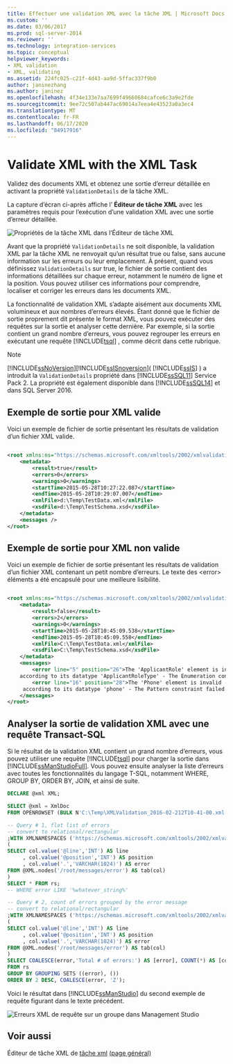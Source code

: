 ```yaml
---
title: Effectuer une validation XML avec la tâche XML | Microsoft Docs
ms.custom: ''
ms.date: 03/06/2017
ms.prod: sql-server-2014
ms.reviewer: ''
ms.technology: integration-services
ms.topic: conceptual
helpviewer_keywords:
- XML validation
- XML, validating
ms.assetid: 224fc025-c21f-4d43-aa9d-5ffac337f9b0
author: janinezhang
ms.author: janinez
ms.openlocfilehash: 4f34e133e7aa7699f49660684cafce6c3a9e2fde
ms.sourcegitcommit: 9ee72c507ab447ac69014a7eea4e43523a0a3ec4
ms.translationtype: MT
ms.contentlocale: fr-FR
ms.lasthandoff: 06/17/2020
ms.locfileid: "84917916"
---
```

# <a name="validate-xml-with-the-xml-task"></a>Validate XML with the XML Task
  Validez des documents XML et obtenez une sortie d’erreur détaillée en activant la propriété `ValidationDetails` de la tâche XML.

 La capture d’écran ci-après affiche l’ **Éditeur de tâche XML** avec les paramètres requis pour l’exécution d’une validation XML avec une sortie d’erreur détaillée.

 ![Propriétés de la tâche XML dans l’Éditeur de tâche XML](../media/xmltaskproperties.jpg "Propriétés de la tâche XML dans l’Éditeur de tâche XML")

 Avant que la propriété `ValidationDetails` ne soit disponible, la validation XML par la tâche XML ne renvoyait qu’un résultat true ou false, sans aucune information sur les erreurs ou leur emplacement. À présent, quand vous définissez `ValidationDetails` sur true, le fichier de sortie contient des informations détaillées sur chaque erreur, notamment le numéro de ligne et la position. Vous pouvez utiliser ces informations pour comprendre, localiser et corriger les erreurs dans les documents XML.

 La fonctionnalité de validation XML s’adapte aisément aux documents XML volumineux et aux nombres d’erreurs élevés. Étant donné que le fichier de sortie proprement dit présente le format XML, vous pouvez exécuter des requêtes sur la sortie et analyser cette dernière. Par exemple, si la sortie contient un grand nombre d’erreurs, vous pouvez regrouper les erreurs en exécutant une requête [!INCLUDE[tsql](../../../includes/tsql-md.md)] , comme décrit dans cette rubrique.

> [!NOTE]
>  [!INCLUDE[ssNoVersion](../../includes/ssnoversion-md.md)][!INCLUDE[ssISnoversion](../../includes/ssisnoversion-md.md)]( [!INCLUDE[ssIS](../../includes/ssis-md.md)] ) a introduit la `ValidationDetails` propriété dans [!INCLUDE[ssSQL11](../../includes/sssql11-md.md)] Service Pack 2. La propriété est également disponible dans [!INCLUDE[ssSQL14](../../includes/sssql14-md.md)] et dans SQL Server 2016.

## <a name="sample-output-for-xml-thats-valid"></a>Exemple de sortie pour XML valide
 Voici un exemple de fichier de sortie présentant les résultats de validation d’un fichier XML valide.

```xml

<root xmlns:ns="https://schemas.microsoft.com/xmltools/2002/xmlvalidation">
    <metadata>
        <result>true</result>
        <errors>0</errors>
        <warnings>0</warnings>
        <startTime>2015-05-28T10:27:22.087</startTime>
        <endTime>2015-05-28T10:29:07.007</endTime>
        <xmlFile>d:\Temp\TestData.xml</xmlFile>
        <xsdFile>d:\Temp\TestSchema.xsd</xsdFile>
    </metadata>
    <messages />
</root>
```

## <a name="sample-output-for-xml-thats-not-valid"></a>Exemple de sortie pour XML non valide
 Voici un exemple de fichier de sortie présentant les résultats de validation d’un fichier XML contenant un petit nombre d’erreurs. Le texte des \<error> éléments a été encapsulé pour une meilleure lisibilité.

```xml

<root xmlns:ns="https://schemas.microsoft.com/xmltools/2002/xmlvalidation">
    <metadata>
        <result>false</result>
        <errors>2</errors>
        <warnings>0</warnings>
        <startTime>2015-05-28T10:45:09.538</startTime>
        <endTime>2015-05-28T10:45:09.558</endTime>
        <xmlFile>C:\Temp\TestData.xml</xmlFile>
        <xsdFile>C:\Temp\TestSchema.xsd</xsdFile>
    </metadata>
    <messages>
        <error line="5" position="26">The 'ApplicantRole' element is invalid - The value 'wer3' is invalid
    according to its datatype 'ApplicantRoleType' - The Enumeration constraint failed.</error>
        <error line="16" position="28">The 'Phone' element is invalid - The value 'we3056666666' is invalid
     according to its datatype 'phone' - The Pattern constraint failed.</error>
    </messages>
</root>
```

## <a name="analyze-xml-validation-output-with-a-transact-sql-query"></a>Analyser la sortie de validation XML avec une requête Transact-SQL
 Si le résultat de la validation XML contient un grand nombre d’erreurs, vous pouvez utiliser une requête [!INCLUDE[tsql](../../../includes/tsql-md.md)] pour charger la sortie dans [!INCLUDE[ssManStudioFull](../../includes/ssmanstudiofull-md.md)]. Vous pouvez ensuite analyser la liste d’erreurs avec toutes les fonctionnalités du langage T-SQL, notamment WHERE, GROUP BY, ORDER BY, JOIN, et ainsi de suite.

```sql
DECLARE @xml XML;

SELECT @xml = XmlDoc   
FROM OPENROWSET (BULK N'C:\Temp\XMLValidation_2016-02-212T10-41-00.xml', SINGLE_BLOB) AS Tab(XmlDoc);

-- Query # 1, flat list of errors
-- convert to relational/rectangular
;WITH XMLNAMESPACES ('https://schemas.microsoft.com/xmltools/2002/xmlvalidation' AS ns), rs AS
(
SELECT col.value('@line','INT') AS line
     , col.value('@position','INT') AS position
     , col.value('.','VARCHAR(1024)') AS error
FROM @XML.nodes('/root/messages/error') AS tab(col)
)
SELECT * FROM rs;
-- WHERE error LIKE '%whatever_string%'

-- Query # 2, count of errors grouped by the error message
-- convert to relational/rectangular
;WITH XMLNAMESPACES ('https://schemas.microsoft.com/xmltools/2002/xmlvalidation' AS ns), rs AS
(
SELECT col.value('@line','INT') AS line
     , col.value('@position','INT') AS position
     , col.value('.','VARCHAR(1024)') AS error
FROM @XML.nodes('/root/messages/error') AS tab(col)
)
SELECT COALESCE(error,'Total # of errors:') AS [error], COUNT(*) AS [counter]
FROM rs
GROUP BY GROUPING SETS ((error), ())
ORDER BY 2 DESC, COALESCE(error, 'Z');

```

 Voici le résultat dans [!INCLUDE[ssManStudio](../../includes/ssmanstudio-md.md)] du second exemple de requête figurant dans le texte précédent.

 ![Erreurs XML de requête sur un groupe dans Management Studio](../media/queryforxmlerrors.jpg "Erreurs XML de requête sur un groupe dans Management Studio")

## <a name="see-also"></a>Voir aussi
 Éditeur de tâche XML de [tâche xml](xml-task.md) [&#40;page général&#41;](../xml-task-editor-general-page.md)


